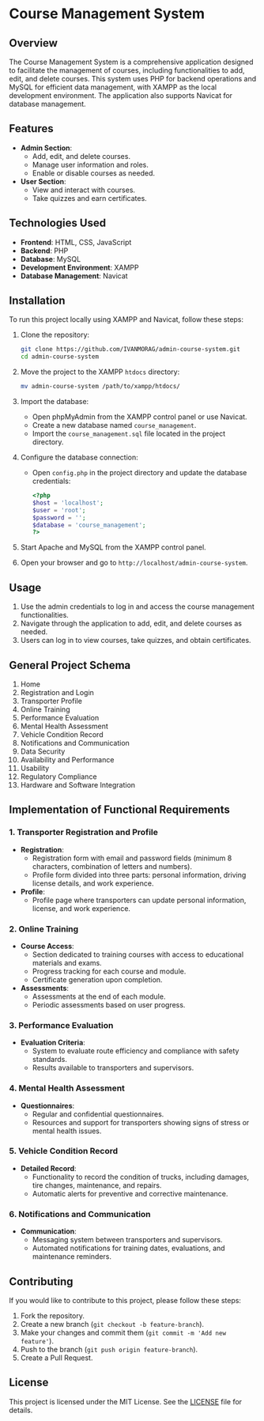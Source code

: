 # Course Management System

## Overview

The Course Management System is a comprehensive application designed to facilitate the management of courses, including functionalities to add, edit, and delete courses. This system uses PHP for backend operations and MySQL for efficient data management, with XAMPP as the local development environment. The application also supports Navicat for database management.

## Features

- **Admin Section**: 
  - Add, edit, and delete courses.
  - Manage user information and roles.
  - Enable or disable courses as needed.
- **User Section**:
  - View and interact with courses.
  - Take quizzes and earn certificates.

## Technologies Used

- **Frontend**: HTML, CSS, JavaScript
- **Backend**: PHP
- **Database**: MySQL
- **Development Environment**: XAMPP
- **Database Management**: Navicat

## Installation

To run this project locally using XAMPP and Navicat, follow these steps:

1. Clone the repository:
    ```bash
    git clone https://github.com/IVANMORAG/admin-course-system.git
    cd admin-course-system
    ```

2. Move the project to the XAMPP `htdocs` directory:
    ```bash
    mv admin-course-system /path/to/xampp/htdocs/
    ```

3. Import the database:
    - Open phpMyAdmin from the XAMPP control panel or use Navicat.
    - Create a new database named `course_management`.
    - Import the `course_management.sql` file located in the project directory.

4. Configure the database connection:
    - Open `config.php` in the project directory and update the database credentials:
        ```php
        <?php
        $host = 'localhost';
        $user = 'root';
        $password = '';
        $database = 'course_management';
        ?>
        ```

5. Start Apache and MySQL from the XAMPP control panel.

6. Open your browser and go to `http://localhost/admin-course-system`.

## Usage

1. Use the admin credentials to log in and access the course management functionalities.
2. Navigate through the application to add, edit, and delete courses as needed.
3. Users can log in to view courses, take quizzes, and obtain certificates.

## General Project Schema

1. Home
2. Registration and Login
3. Transporter Profile
4. Online Training
5. Performance Evaluation
6. Mental Health Assessment
7. Vehicle Condition Record
8. Notifications and Communication
9. Data Security
10. Availability and Performance
11. Usability
12. Regulatory Compliance
13. Hardware and Software Integration

## Implementation of Functional Requirements

### 1. Transporter Registration and Profile
- **Registration**:
  - Registration form with email and password fields (minimum 8 characters, combination of letters and numbers).
  - Profile form divided into three parts: personal information, driving license details, and work experience.
- **Profile**:
  - Profile page where transporters can update personal information, license, and work experience.

### 2. Online Training
- **Course Access**:
  - Section dedicated to training courses with access to educational materials and exams.
  - Progress tracking for each course and module.
  - Certificate generation upon completion.
- **Assessments**:
  - Assessments at the end of each module.
  - Periodic assessments based on user progress.

### 3. Performance Evaluation
- **Evaluation Criteria**:
  - System to evaluate route efficiency and compliance with safety standards.
  - Results available to transporters and supervisors.

### 4. Mental Health Assessment
- **Questionnaires**:
  - Regular and confidential questionnaires.
  - Resources and support for transporters showing signs of stress or mental health issues.

### 5. Vehicle Condition Record
- **Detailed Record**:
  - Functionality to record the condition of trucks, including damages, tire changes, maintenance, and repairs.
  - Automatic alerts for preventive and corrective maintenance.

### 6. Notifications and Communication
- **Communication**:
  - Messaging system between transporters and supervisors.
  - Automated notifications for training dates, evaluations, and maintenance reminders.

## Contributing

If you would like to contribute to this project, please follow these steps:

1. Fork the repository.
2. Create a new branch (`git checkout -b feature-branch`).
3. Make your changes and commit them (`git commit -m 'Add new feature'`).
4. Push to the branch (`git push origin feature-branch`).
5. Create a Pull Request.

## License

This project is licensed under the MIT License. See the [LICENSE](LICENSE) file for details.
